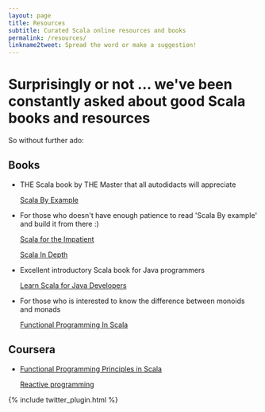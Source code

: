```yaml
---
layout: page
title: Resources
subtitle: Curated Scala online resources and books
permalink: /resources/
linkname2tweet: Spread the word or make a suggestion! 
---
```


# Surprisingly or not ... we've been constantly asked about good Scala books and resources   

So without further ado:

<h2>Books</h2>

<ul class="list">
<li>
<p>THE Scala book by THE Master that all autodidacts will appreciate</p>
<p><a target="_blank" href="http://www.scala-lang.org/docu/files/ScalaByExample.pdf">Scala By Example</a></p>
</li>
<li>
<p>For those who doesn't have enough patience to read 'Scala By example' and build it from there :)</p>	
<p><a target="_blank" href="http://www.horstmann.com/scala/index.html">Scala for the Impatient</a></p>
<p><a target="_blank" href="https://www.manning.com/books/scala-in-depth">Scala In Depth</a></p>
</li>
<li>
<p>Excellent introductory Scala book for Java programmers</p>
<p><a target="_blank" href="http://www.amazon.com/Learn-Scala-Java-Developers-Weston-ebook/dp/B00WIQKR9I">Learn Scala for Java Developers</a></p>
</li>
<li>
<p>For those who is interested to know the difference between monoids and monads</p>	
<p><a target="_blank" href="https://www.manning.com/books/functional-programming-in-scala">Functional Programming In Scala</a></p>
</li>
</ul>

<h2>Coursera</h2>

<ul>
<li>
<p><a target="_blank" href="https://www.coursera.org/course/progfun">Functional Programming Principles in Scala</a></p>
<p><a target="_blank" href="https://www.coursera.org/course/reactive">Reactive programming</a></p>
</li>
</ul>

{% include twitter_plugin.html %}

